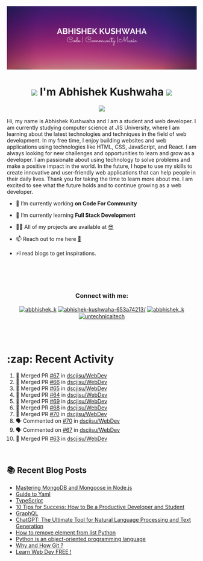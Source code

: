 <img src="./profileheader.png">

<h1 align="center"> <img src="https://c.tenor.com/HO7EBVsu04oAAAAi/pikachu-pokemon.gif" width="50"> I'm Abhishek Kushwaha <img src="https://cdn.discordapp.com/emojis/852778687958482944.gif?v=1" width="50"></h1>
<p align="center">
  <img src="https://readme-typing-svg.herokuapp.com?color=00FFFF&width=380&height=45&lines=UG+at+JIS+UNIVERSITY;GDSC+Lead+22;Discord+Bot+Developer;Full+Stack+Developer;Open-Source+Enthusiast;Nice+To+Meet+You+...;&center=true">
  </p>





Hi, my name is Abhishek Kushwaha and I am a student and web developer.
I am currently studying computer science at JIS University, where I am learning about the latest technologies and techniques in the field of web development.
In my free time, I enjoy building websites and web applications using technologies like HTML, CSS, JavaScript, and React. I am always looking for new challenges and opportunities to learn and grow as a developer.
I am passionate about using technology to solve problems and make a positive impact in the world. In the future, I hope to use my skills to create innovative and user-friendly web applications that can help people in their daily lives.
Thank you for taking the time to learn more about me. I am excited to see what the future holds and to continue growing as a web developer.



- 🔭 I’m currently working **on Code For Community**

- 🌱 I’m currently learning **Full Stack Development**

- 👨‍💻 All of my projects are available at [😎](https://github.com/Abbhiishek)

- 📫 Reach out to me here **[📧](abhishekkushwaha1479@gmail.com)**

- ⚡I read blogs to get inspirations.

<br>
<br>
<br>

<h3  align="center">Connect with me:</h3>
<p  align="center">
<a href="https://twitter.com/abbhishek_k" target="blank"><img align="center" src="https://raw.githubusercontent.com/rahuldkjain/github-profile-readme-generator/master/src/images/icons/Social/twitter.svg" alt="abbhishek_k" height="30" width="40" /></a>
<a href="https://linkedin.com/in/abhishek-kushwaha-653a74213/" target="blank"><img align="center" src="https://raw.githubusercontent.com/rahuldkjain/github-profile-readme-generator/master/src/images/icons/Social/linked-in-alt.svg" alt="abhishek-kushwaha-653a74213/" height="30" width="40" /></a>
<a href="https://instagram.com/abbhishek_k" target="blank"><img align="center" src="https://raw.githubusercontent.com/rahuldkjain/github-profile-readme-generator/master/src/images/icons/Social/instagram.svg" alt="abbhishek_k" height="30" width="40" /></a>
<a href="https://www.youtube.com/c/UCDV_cwac9byivL5hvpU9mHQ" target="blank"><img align="center" src="https://raw.githubusercontent.com/rahuldkjain/github-profile-readme-generator/master/src/images/icons/Social/youtube.svg" alt="untechnicaltech" height="30" width="40" /></a>

</p>
<br>
<br>
<h1>:zap: Recent Activity</h1>

<!--START_SECTION:activity-->
1. 🎉 Merged PR [#67](https://github.com/dscjisu/WebDev/pull/67) in [dscjisu/WebDev](https://github.com/dscjisu/WebDev)
2. 🎉 Merged PR [#66](https://github.com/dscjisu/WebDev/pull/66) in [dscjisu/WebDev](https://github.com/dscjisu/WebDev)
3. 🎉 Merged PR [#65](https://github.com/dscjisu/WebDev/pull/65) in [dscjisu/WebDev](https://github.com/dscjisu/WebDev)
4. 🎉 Merged PR [#64](https://github.com/dscjisu/WebDev/pull/64) in [dscjisu/WebDev](https://github.com/dscjisu/WebDev)
5. 🎉 Merged PR [#69](https://github.com/dscjisu/WebDev/pull/69) in [dscjisu/WebDev](https://github.com/dscjisu/WebDev)
6. 🎉 Merged PR [#68](https://github.com/dscjisu/WebDev/pull/68) in [dscjisu/WebDev](https://github.com/dscjisu/WebDev)
7. 🎉 Merged PR [#70](https://github.com/dscjisu/WebDev/pull/70) in [dscjisu/WebDev](https://github.com/dscjisu/WebDev)
8. 🗣 Commented on [#70](https://github.com/dscjisu/WebDev/issues/70) in [dscjisu/WebDev](https://github.com/dscjisu/WebDev)
9. 🗣 Commented on [#67](https://github.com/dscjisu/WebDev/issues/67) in [dscjisu/WebDev](https://github.com/dscjisu/WebDev)
10. 🎉 Merged PR [#63](https://github.com/dscjisu/WebDev/pull/63) in [dscjisu/WebDev](https://github.com/dscjisu/WebDev)
<!--END_SECTION:activity-->

<br>

  
## :books: Recent Blog Posts

<!-- BLOG-POST-LIST:START -->
- [Mastering MongoDB and Mongoose in Node.js](https://dev.to/abbhiishek/mastering-mongodb-and-mongoose-in-nodejs-1be5)
- [Guide to Yaml](https://dev.to/abbhiishek/guide-to-yaml-339b)
- [TypeScript](https://dev.to/abbhiishek/typescript-3abm)
- [10 Tips for Success: How to Be a Productive Developer and Student](https://dev.to/abbhiishek/10-tips-for-success-how-to-be-a-productive-developer-and-student-440f)
- [GraphQL](https://dev.to/abbhiishek/graphql-2hc2)
- [ChatGPT: The Ultimate Tool for Natural Language Processing and Text Generation](https://dev.to/abbhiishek/chatgpt-the-ultimate-tool-for-natural-language-processing-and-text-generation-40ag)
- [How to remove element from list Python](https://dev.to/abbhiishek/how-to-remove-element-from-list-python-22d6)
- [Python is an object-oriented programming language](https://dev.to/abbhiishek/python-an-object-oriented-programming-language-2ob8)
- [Why and How Git ?](https://dev.to/abbhiishek/why-and-how-git--25cl)
- [Learn Web Dev FREE !](https://dev.to/abbhiishek/learn-web-dev-free--2pl9)
<!-- BLOG-POST-LIST:END -->
